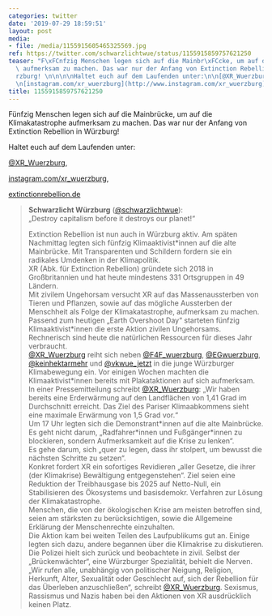 ```yaml
---
categories: twitter
date: '2019-07-29 18:59:51'
layout: post
media:
- file: /media/1155915605465325569.jpg
ref: https://twitter.com/schwarzlichtwue/status/1155915859757621250
teaser: "F\xFCnfzig Menschen legen sich auf die Mainbr\xFCcke, um auf die Klimakatastrophe\
  \ aufmerksam zu machen. Das war nur der Anfang von Extinction Rebellion in W\xFC\
  rzburg! \n\n\n\nHaltet euch auf dem Laufenden unter:\n\n[@XR_Wuerzburg](https://twitter.com/XR_Wuerzburg),\n\
  \n[instagram.com/xr_wuerzburg](http://www.instagram.com/xr_wuerzburg),\n\n[extinctionrebellion.de](http://www.extinctionrebellion.de) "
title: 1155915859757621250
---
```

Fünfzig Menschen legen sich auf die Mainbrücke, um auf die Klimakatastrophe aufmerksam zu machen. Das war nur der Anfang von Extinction Rebellion in Würzburg! 



Haltet euch auf dem Laufenden unter:

[@XR_Wuerzburg](https://twitter.com/XR_Wuerzburg),

[instagram.com/xr_wuerzburg](http://www.instagram.com/xr_wuerzburg),

[extinctionrebellion.de](http://www.extinctionrebellion.de) 
> <b>Schwarzlicht Würzburg</b> ([@schwarzlichtwue](https://twitter.com/schwarzlichtwue)):  
>„Destroy capitalism before it destroys our planet!“   
>  
>  
>  
>Extinction Rebellion ist nun auch in Würzburg aktiv. Am späten Nachmittag legten sich fünfzig Klimaaktivist\*innen auf die alte Mainbrücke. Mit Transparenten und Schildern fordern sie ein radikales Umdenken in der Klimapolitik.   
>XR (Abk. für Extinction Rebellion) gründete sich 2018 in Großbritannien und hat heute mindestens 331 Ortsgruppen in 49 Ländern.   
>Mit zivilem Ungehorsam versucht XR auf das Massenaussterben von Tieren und Pflanzen, sowie auf das mögliche Aussterben der Menschheit als Folge der Klimakatastrophe, aufmerksam zu machen.  
>Passend zum heutigen „Earth Overshoot Day“ starteten fünfzig Klimaaktivist\*innen die erste Aktion zivilen Ungehorsams. Rechnerisch sind heute die natürlichen Ressourcen für dieses Jahr verbraucht.   
>[@XR_Wuerzburg](https://twitter.com/XR_Wuerzburg)  reiht sich neben [@F4F_wuerzburg](https://twitter.com/F4F_wuerzburg), [@EGwuerzburg](https://twitter.com/EGwuerzburg), [@keinhektarmehr](https://twitter.com/keinhektarmehr) und [@vkwue_jetzt](https://twitter.com/vkwue_jetzt) in die junge Würzburger Klimabewegung ein. Vor einigen Wochen machten die Klimaaktivist\*innen bereits mit Plakataktionen auf sich aufmerksam.  
>In einer Pressemitteilung schreibt [@XR_Wuerzburg](https://twitter.com/XR_Wuerzburg): „Wir haben bereits eine Erderwärmung auf den Landflächen von 1,41 Grad im Durchschnitt erreicht. Das Ziel des Pariser Klimaabkommens sieht eine maximale Erwärmung von 1,5 Grad vor.“   
>Um 17 Uhr legten sich die Demonstrant\*innen auf die alte Mainbrücke. Es geht nicht darum, „Radfahrer\*innen und Fußgänger\*innen zu blockieren, sondern Aufmerksamkeit auf die Krise zu lenken“.  
>Es gehe darum, sich „quer zu legen, dass ihr stolpert, um bewusst die nächsten Schritte zu setzen“.  
>Konkret fordert XR ein sofortiges Revidieren „aller Gesetze, die ihrer (der Klimakrise) Bewältigung entgegenstehen“. Ziel seien eine Reduktion der Treibhausgase bis 2025 auf Netto-Null, ein Stabilisieren des Ökosystems und basisdemokr. Verfahren zur Lösung der Klimakatastrophe.  
>Menschen, die von der ökologischen Krise am meisten betroffen sind, seien am stärksten zu berücksichtigen, sowie die Allgemeine Erklärung der Menschenrechte einzuhalten.  
>Die Aktion kam bei weiten Teilen des Laufpublikums gut an. Einige legten sich dazu, andere begannen über die Klimakrise zu diskutieren. Die Polizei hielt sich zurück und beobachtete in zivil. Selbst der „Brückenwächter“, eine Würzburger Spezialität, behielt die Nerven.  
>„Wir rufen alle, unabhängig von politischer Neigung, Religion, Herkunft, Alter, Sexualität oder Geschlecht auf, sich der Rebellion für das Überleben anzuschließen“, schreibt [@XR_Wuerzburg](https://twitter.com/XR_Wuerzburg). Sexismus, Rassismus und Nazis haben bei den Aktionen von XR ausdrücklich keinen Platz.   

